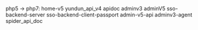 php5 -> php7: 
home-v5
yundun_api_v4
apidoc
adminv3
adminV5
sso-backend-server
sso-backend-client-passport
admin-v5-api
adminv3-agent
spider_api_doc

